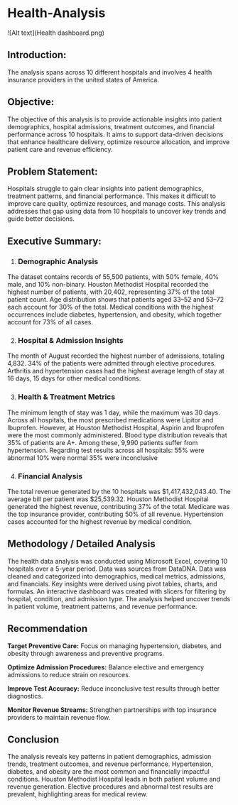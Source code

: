 # Health-Analysis
![Alt text](Health dashboard.png)

## Introduction:
The analysis spans across 10 different hospitals and involves 4 health insurance providers in the united states of America. 

## Objective:
The objective of this analysis is to provide actionable insights into patient demographics, hospital admissions, treatment outcomes, and financial performance across 10 hospitals. It aims to support data-driven decisions that enhance healthcare delivery, optimize resource allocation, and improve patient care and revenue efficiency.

## Problem Statement:
Hospitals struggle to gain clear insights into patient demographics, treatment patterns, and financial performance. This makes it difficult to improve care quality, optimize resources, and manage costs. This analysis addresses that gap using data from 10 hospitals to uncover key trends and guide better decisions.

## Executive Summary:
1. ### Demographic Analysis
The dataset contains records of 55,500 patients, with 50% female, 40% male, and 10% non-binary.
Houston Methodist Hospital recorded the highest number of patients, with 20,402, representing 37% of the total patient count.
Age distribution shows that patients aged 33–52 and 53–72 each account for 30% of the total.
Medical conditions with the highest occurrences include diabetes, hypertension, and obesity, which together account for 73% of all cases.

2. ### Hospital & Admission Insights
The month of August recorded the highest number of admissions, totaling 4,832.
34% of the patients were admitted through elective procedures.
Arthritis and hypertension cases had the highest average length of stay at 16 days, 15 days for other medical conditions.

3. ### Health & Treatment Metrics
The minimum length of stay was 1 day, while the maximum was 30 days.
Across all hospitals, the most prescribed medications were Lipitor and Ibuprofen. However, at Houston Methodist Hospital, Aspirin and Ibuprofen were the most commonly administered.
Blood type distribution reveals that 35% of patients are A+. Among these, 9,990 patients suffer from hypertension.
Regarding test results across all hospitals:
55% were abnormal
10% were normal
35% were inconclusive

4. ### Financial Analysis
The total revenue generated by the 10 hospitals was $1,417,432,043.40.
The average bill per patient was $25,539.32.
Houston Methodist Hospital generated the highest revenue, contributing 37% of the total.
Medicare was the top insurance provider, contributing 50% of all revenue.
Hypertension cases accounted for the highest revenue by medical condition.

## Methodology / Detailed Analysis
The health data analysis was conducted using Microsoft Excel, covering 10 hospitals over a 5-year period. Data was sources from DataDNA. Data was cleaned and categorized into demographics, medical metrics, admissions, and financials. Key insights were derived using pivot tables, charts, and formulas. An interactive dashboard was created with slicers for filtering by hospital, condition, and admission type. The analysis helped uncover trends in patient volume, treatment patterns, and revenue performance.

## Recommendation 
**Target Preventive Care:** Focus on managing hypertension, diabetes, and obesity through awareness and preventive programs.

**Optimize Admission Procedures:** Balance elective and emergency admissions to reduce strain on resources.

**Improve Test Accuracy:** Reduce inconclusive test results through better diagnostics.

**Monitor Revenue Streams:** Strengthen partnerships with top insurance providers to maintain revenue flow.

## Conclusion 
The analysis reveals key patterns in patient demographics, admission trends, treatment outcomes, and revenue performance. Hypertension, diabetes, and obesity are the most common and financially impactful conditions. Houston Methodist Hospital leads in both patient volume and revenue generation. Elective procedures and abnormal test results are prevalent, highlighting areas for medical review.


